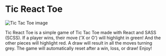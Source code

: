 # Tic React Toe

![Tic Tac Toe image](http://i.imgur.com/B3ZNBsX.png)

Tic React Toe is a simple game of Tic Tac Toe made with React and SASS (SCSS). If a player wins, their move ('X or O') will highlight in green! And the other pieces will highlight red. A draw will result in all the moves turning grey. The game will automatically reset after a win, loss, or draw! Enjoy!
